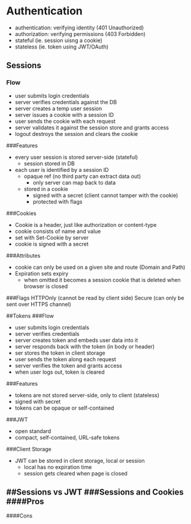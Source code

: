 # Authentication
- authentication: verifying identity (401 Unauthorized)
- authorization: verifying permissions (403 Forbidden)
- stateful (ie. session uisng a cookie)
- stateless (ie. token using JWT/OAuth)

## Sessions
### Flow
- user submits login credentials
- server verifies credentials against the DB
- server creates a temp user session
- server issues a cookie with a session ID
- user sends the cookie with each request
- server validates it against the session store and grants access
- logout destroys the session and clears the cookie

###Features
- every user session is stored server-side (stateful)
  - session stored in DB
- each user is identified by a session ID
  - opaque ref (no third party can extract data out)
    - only server can map back to data
  - stored in a cookie
    - signed with a secret (client cannot tamper with the cookie)
    - protected with flags
    
###Cookies
- Cookie is a header, just like authorization or content-type
- cookie consists of name and value
- set with Set-Cookie by server
- cookie is signed with a secret

###Attributes
- cookie can only be used on a given site and route (Domain and Path)
- Expiration sets expiry
  - when omitted it becomes a session cookie that is deleted when browser is closed

###Flags
HTTPOnly (cannot be read by client side)
Secure (can only be sent over HTTPS channel)

##Tokens
###Flow
- user submits login credentials
- server verifies credentials
- server creates token and embeds user data into it
- server responds back with the token (in body or header)
- ser stores the token in client storage
- user sends the token along each request
- server verifies the token and grants access
- when user logs out, token is cleared

###Features
- tokens are not stored server-side, only to client (stateless)
- signed with secret
- tokens can be opaque or self-contained

###JWT
- open standard
- compact, self-contained, URL-safe tokens

###Client Storage
- JWT can be stored in client storage, local or session
  - local has no expiration time
  - session gets cleared when page is closed
  
##Sessions vs JWT
###Sessions and Cookies
####Pros
- 
####Cons

   

